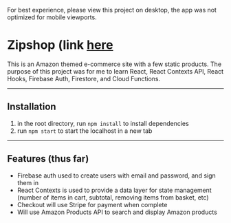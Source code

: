 For best experience, please view this project on desktop, the app was not optimized for mobile viewports.

# Zipshop (link [here](https://zipshop-fbf07.web.app/)
This is an Amazon themed e-commerce site with a few static products. The purpose of this project was for me to learn React, React Contexts API, React Hooks, Firebase Auth, Firestore, and Cloud Functions.

-----
## Installation
1) in the root directory, run `npm install` to install dependencies
2) run `npm start` to start the localhost in a new tab

-----
## Features (thus far)
* Firebase auth used to create users with email and password, and sign them in
* React Contexts is used to provide a data layer for state management (number of items in cart, subtotal, removing items from basket, etc)
* Checkout will use Stripe for payment when complete
* Will use Amazon Products API to search and display Amazon products
